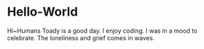 # Hello-World
Hi~Humans
Toady is a good day.
I enjoy coding.
I was in a mood to celebrate.
The loneliness and grief comes in waves.

